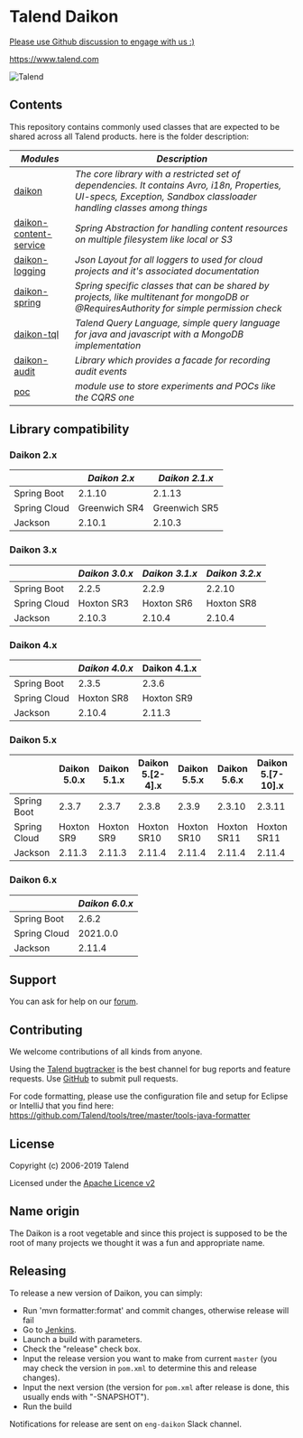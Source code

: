 # Talend Daikon

[Please use Github discussion to engage with us :) ](https://github.com/Talend/daikon/discussions)

https://www.talend.com


![Talend](https://www.talend.com/wp-content/uploads/2016/07/talend-logo.png "Talend")


## Contents

This repository contains commonly used classes that are expected to be shared across all Talend products.
here is the folder description:

_Modules_                                                     |_Description_                             
--------------------------------------------------------------|------------------------------------------
[daikon](daikon)                                              |*The core library with a restricted set of dependencies. It contains Avro, i18n, Properties, UI-specs, Exception, Sandbox classloader handling classes among things* 
[daikon-content-service](daikon-spring/daikon-content-service)|*Spring Abstraction for handling content resources on multiple filesystem like local or S3*
[daikon-logging](daikon-logging)                              |*Json Layout for all loggers to used for cloud projects and it's associated documentation*
[daikon-spring](daikon-spring)                                |*Spring specific classes that can be shared by projects, like multitenant for mongoDB or @RequiresAuthority for simple permission check*
[daikon-tql](daikon-tql)                                      |*Talend Query Language, simple query language for java and javascript with a MongoDB implementation*
[daikon-audit](daikon-audit)                                  |*Library which provides a facade for recording audit events*
[poc](poc)                                                    |*module use to store experiments and POCs like the CQRS one*

## Library compatibility

### Daikon 2.x

|              | *Daikon 2.x*    | *Daikon 2.1.x*  |
|--------------|-----------------|-----------------|
| Spring Boot  | 2.1.10          | 2.1.13          |
| Spring Cloud | Greenwich SR4   | Greenwich SR5   |
| Jackson      | 2.10.1          | 2.10.3          |

### Daikon 3.x

|              | *Daikon 3.0.x* | *Daikon 3.1.x* | *Daikon 3.2.x* |
|--------------|----------------|----------------|----------------|
| Spring Boot  | 2.2.5          | 2.2.9          | 2.2.10         |
| Spring Cloud | Hoxton SR3     | Hoxton SR6     | Hoxton SR8     |
| Jackson      | 2.10.3         | 2.10.4         | 2.10.4         |

### Daikon 4.x

|              | *Daikon 4.0.x* | Daikon 4.1.x |
|--------------|----------------|--------------|
| Spring Boot  | 2.3.5          | 2.3.6        |
| Spring Cloud | Hoxton SR8     | Hoxton SR9   |
| Jackson      | 2.10.4         | 2.11.3       |

### Daikon 5.x

|              | Daikon 5.0.x | Daikon 5.1.x | Daikon 5.[2-4].x | Daikon 5.5.x | Daikon 5.6.x | Daikon 5.[7-10].x | Daikon 5.11.x |
|--------------|--------------|--------------|------------------|--------------|---------------|------------------|---------------|
| Spring Boot  | 2.3.7        | 2.3.7        | 2.3.8            | 2.3.9        | 2.3.10        | 2.3.11           | 2.3.12        |
| Spring Cloud | Hoxton SR9   | Hoxton SR9   | Hoxton SR10      | Hoxton SR10  | Hoxton SR11   | Hoxton SR11      | Hoxton SR1    |
| Jackson      | 2.11.3       | 2.11.3       | 2.11.4           | 2.11.4       | 2.11.4        | 2.11.4           | 2.11.4        |

### Daikon 6.x

|              | *Daikon 6.0.x* |
|--------------|----------------|
| Spring Boot  | 2.6.2          |
| Spring Cloud | 2021.0.0       |
| Jackson      | 2.11.4         |

## Support

You can ask for help on our [forum](https://community.talend.com/).


## Contributing

We welcome contributions of all kinds from anyone.

Using the [Talend bugtracker](https://jira.talendforge.org/projects/TDKN) is the best channel for bug reports and feature requests. Use [GitHub](https://github.com/Talend/daikon) to submit pull requests.

For code formatting, please use the configuration file and setup for Eclipse or IntelliJ that you find here: https://github.com/Talend/tools/tree/master/tools-java-formatter


## License

Copyright (c) 2006-2019 Talend

Licensed under the [Apache Licence v2](https://www.apache.org/licenses/LICENSE-2.0.txt)

## Name origin

The Daikon is a root vegetable and since this project is supposed to be the root of many projects we thought it was a fun and appropriate name.

## Releasing

To release a new version of Daikon, you can simply:
* Run 'mvn formatter:format' and commit changes, otherwise release will fail
* Go to [Jenkins](https://jenkins-common.datapwn.com/job/daikon/job/master/).
* Launch a build with parameters.
* Check the "release" check box.
* Input the release version you want to make from current `master` (you may check the version in `pom.xml` to determine this and release changes).
* Input the next version (the version for `pom.xml` after release is done, this usually ends with "-SNAPSHOT").
* Run the build

Notifications for release are sent on `eng-daikon` Slack channel.
